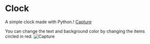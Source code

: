 # Clock
A simple clock made with Python.!
[Capture](https://user-images.githubusercontent.com/87789953/226056493-c4ebd3f9-0c43-415a-92ed-2fc93b31c05e.PNG)


You can change the text and background color by changing the items circled in red.
![Capture](https://user-images.githubusercontent.com/87789953/224556007-07dc7891-48ce-4e16-9670-afcbecc083ad.PNG)


